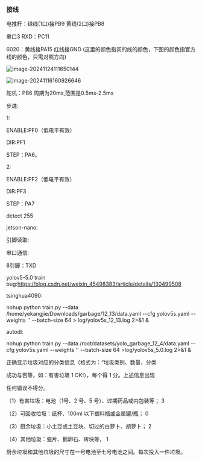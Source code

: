 ### 接线

电推杆：绿线(1口)接PB9      黄线(2口)接PB8

串口3 RXD：PC11

6020：黄线接PA15 红线接GND    (这里的颜色指买的线的颜色，下图的颜色指官方线的颜色，只需对照方向)

![image-20241124111650144](../../pictrue/image-20241124111650144.png)



![image-20241116160926646](../../pictrue/image-20241116160926646.png)



舵机：PB6   周期为20ms,范围是0.5ms-2.5ms





步进:

1:

ENABLE:PF0（低电平有效）

DIR:PF1

STEP：PA6。



2:

ENABLE:PF2（低电平有效）

DIR:PF3

STEP：PA7







detect 255







jetson-nano:

引脚读取:

串口通信:

8引脚：TXD

yolov5-5.0 train bug:https://blog.csdn.net/weixin_45498383/article/details/130499508



tsinghua4090:

nohup python train.py --data /home/yekangjie/Downloads/garbage/12_13/data.yaml --cfg yolov5s.yaml --weights '' --batch-size 64 > log/yolov5s_12_13.log 2>&1 &



autodl:

nohup  python train.py --data /root/datasets/yolo_garbage_12_4/data.yaml --cfg yolov5s.yaml --weights '' --batch-size 64 >log/yolov5s_5.0.log 2>&1 &





正确显示垃圾对应的分类信息（格式为：“垃圾类别、数量、分类

成功与否等，如：有害垃圾 1 OK!），每个得 1 分。上述信息出现

任何错误不得分。







（1）有害垃圾：电池（1号、2 号、5 号）、过期药品或内包装等；		3

（2）可回收垃圾：纸杯、100ml 以下塑料瓶或金属罐/瓶；					  0

（3）厨余垃圾：小土豆或土豆块、切过的白萝卜、胡萝卜；					2

（4）其他垃圾：瓷片、鹅卵石、砖块等，												   1

厨余垃圾和其他垃圾的尺寸在一号电池至七号电池之间。每次投入一件垃圾。